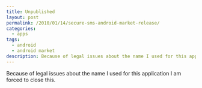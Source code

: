 ```yaml
---
title: Unpublished
layout: post
permalink: /2010/01/14/secure-sms-android-market-release/
categories:
  - apps
tags:
  - android
  - android market
description: Because of legal issues about the name I used for this application I am forced to close this.
---
```

Because of legal issues about the name I used for this application I am forced to close this.